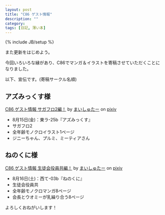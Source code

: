 ```yaml
---
layout: post
title: "C86 ゲスト情報"
description: ""
category: 
tags: [日記, 薄い本]
---
```

{% include JB/setup %}

また更新をはじめよう。

今回いろいろな縁があり、C86でマンガ＆イラストを寄稿させていただくことになりました。

以下、宣伝です。(寄稿サークル名順)

## アズみっくす様

<script src="http://source.pixiv.net/source/embed.js" data-id="45133681_c7810f77aa80f7dcc6bf72f97dc3667f" data-size="medium" data-border="on" charset="utf-8"></script><noscript><p><a href="http://www.pixiv.net/member_illust.php?mode=medium&amp;illust_id=45133681" target="_blank">C86 ゲスト情報 サガフロ2編！</a> by <a href="http://www.pixiv.net/member.php?id=1432163" target="_blank">まいしゅたー</a> on <a href="http://www.pixiv.net/" target="_blank">pixiv</a></p></noscript>

- 8月15日(金)：東ラ-25b『アズみっくす』
- サガフロ2
- 全年齢モノクロイラスト1ページ
- ジニーちゃん、プルミ、ミーティアさん

## ねのくに様

<script src="http://source.pixiv.net/source/embed.js" data-id="45285833_bdbd557ec3d3b9cf9660f87b5b01014a" data-size="medium" data-border="on" charset="utf-8"></script><noscript><p><a href="http://www.pixiv.net/member_illust.php?mode=medium&amp;illust_id=45285833" target="_blank">C86 ゲスト情報 生徒会役員共編！</a> by <a href="http://www.pixiv.net/member.php?id=1432163" target="_blank">まいしゅたー</a> on <a href="http://www.pixiv.net/" target="_blank">pixiv</a></p></noscript>

- 8月16日(土)：西て-03b『ねのくに』
- 生徒会役員共
- 全年齢モノクロマンガ8ページ
- 会長とウオミーが乳繰り合う8ページ

よろしくおねがいします！
